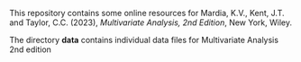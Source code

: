 This repository contains some online resources for  Mardia, K.V., Kent, J.T. and Taylor, C.C. (2023), *Multivariate Analysis, 2nd Edition*, New York, Wiley.

The directory **data** contains individual data files for Multivariate Analysis 2nd edition

